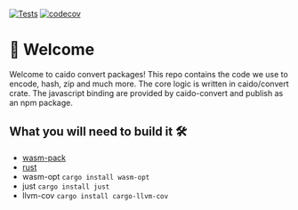 [![Tests](https://github.com/caido/convert/actions/workflows/tests.yml/badge.svg?branch=main)](https://github.com/caido/convert/actions/workflows/tests.yml?query=branch%3Amain)
[![codecov](https://codecov.io/gh/caido/convert/branch/main/graph/badge.svg?token=G3HA8K9IIX)](https://codecov.io/gh/caido/convert)
# 👋 Welcome

Welcome to caido convert packages! This repo contains the code we use to encode, hash, zip and much more.
The core logic is written in caido/convert crate. The javascript binding are provided by caido-convert and publish as an npm package.  

## What you will need to build it 🛠️
- [wasm-pack](https://rustwasm.github.io/wasm-pack/)
- [rust](https://www.rust-lang.org/tools/install)
- wasm-opt `cargo install wasm-opt`
- just `cargo install just`
- llvm-cov `cargo install cargo-llvm-cov`

